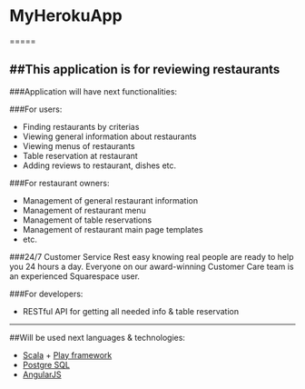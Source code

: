 # MyHerokuApp
=====

##This application is for reviewing restaurants
---
###Application will have next functionalities:

###For users:
  * Finding restaurants by criterias
  * Viewing general information about restaurants
  * Viewing menus of restaurants
  * Table reservation at restaurant
  * Adding reviews to restaurant, dishes etc.

###For restaurant owners:
  * Management of general restaurant information
  * Management of restaurant menu
  * Management of table reservations
  * Management of restaurant main page templates
  * etc.

###24/7 Customer Service
  Rest easy knowing real people are ready to help you 24 hours a day. Everyone on our award-winning Customer Care team is an experienced Squarespace user.

###For developers:
  * RESTful API for getting all needed info & table reservation

---
##Will be used next languages & technologies:
  * [Scala][] + [Play framework][]
  * [Postgre SQL][]
  * [AngularJS][]

[Scala]: http://www.scala-lang.org
[Play framework]: https://www.playframework.com
[Postgre SQL]: http://www.postgresql.org/
[AngularJS]: https://angularjs.org/

